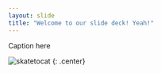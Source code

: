 ```yaml
---
layout: slide
title: "Welcome to our slide deck! Yeah!"
---
```


Caption here

![skatetocat](https://octodex.github.com/images/skatetocat.png)
{: .center}
